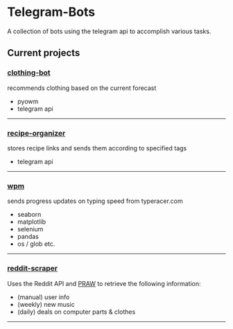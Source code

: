 # Telegram-Bots

A collection of bots using the telegram api to accomplish various tasks.

## Current projects

### [clothing-bot](clothing-bot/clothing.py)
recommends clothing based on the current forecast

- pyowm
- telegram api

---

### [recipe-organizer](recipe-organizer/organizer.py)

stores recipe links and sends them according to specified tags

- telegram api

---

### [wpm](wpm/plot-wpm.py)

sends progress updates on typing speed from typeracer.com

- seaborn
- matplotlib
- selenium
- pandas
- os / glob etc. 

---

### [reddit-scraper](reddit-scraper/)

Uses the Reddit API and [PRAW](https://praw.readthedocs.io/en/latest/) to retrieve the following information: 

- (manual) user info
- (weekly) new music
- (daily) deals on computer parts & clothes

----